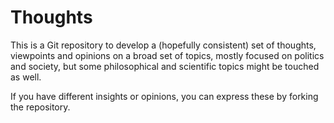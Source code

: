 # Thoughts

This is a Git repository to develop a (hopefully consistent) set of thoughts,
viewpoints and opinions on a broad set of topics, mostly focused on politics
and society, but some philosophical and scientific topics might be touched as
well.

If you have different insights or opinions, you can express these by forking
the repository.

